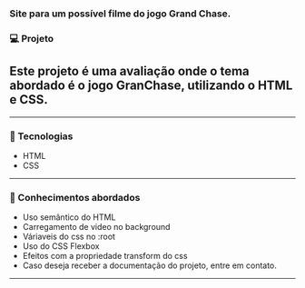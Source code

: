### Site para um possível filme do jogo Grand Chase.


### 💻 Projeto
## Este projeto é uma avaliação onde o tema abordado é o jogo GranChase, utilizando o HTML e CSS.
--------------------------
### 🚀 Tecnologias
- HTML
- CSS
--------------------------
### 📔 Conhecimentos abordados
- Uso semântico do HTML
- Carregamento de video no background
- Váriaveis do css no :root
- Uso do CSS Flexbox
- Efeitos com a propriedade transform do css
- Caso deseja receber a documentação do projeto, entre em contato. 
--------------------------

